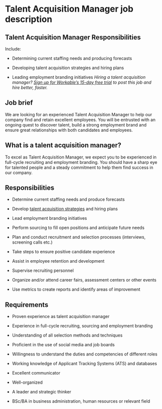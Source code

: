# Talent Acquisition Manager job description


## Talent Acquisition Manager Responsibilities

Include:

* Determining current staffing needs and producing forecasts

* Developing talent acquisition strategies and hiring plans

* Leading employment branding initiatives
<em>Hiring a talent acquisition manager? <a href="https://www.workable.com/post-jobs-for-free/customize?wid=4353&amp;utm_page=talent-acquisition-manager-job-description&amp;utm_program=ad-unit-right&amp;utm_tracking=job-descriptions-human-resources-job-descriptions">Sign up for Workable’s 15-day free trial</a> to post this job and hire better, faster.</em>


## Job brief

We are looking for an experienced Talent Acquisition Manager to help our company find and retain excellent employees. You will be entrusted with an ongoing quest to discover talent, build a strong employment brand and ensure great relationships with both candidates and employees.


## What is a talent acquisition manager?
To excel as Talent Acquisition Manager, we expect you to be experienced in full-cycle recruiting and employment branding. You should have a sharp eye for talented people and a steady commitment to help them find success in our company.


## Responsibilities

* Determine current staffing needs and produce forecasts

* Develop <a href="https://resources.workable.com/tutorial/faq-talent-acquisition">talent acquisition strategies</a> and hiring plans

* Lead employment branding initiatives

* Perform sourcing to fill open positions and anticipate future needs

* Plan and conduct recruitment and selection processes (interviews, screening calls etc.)

* Take steps to ensure positive candidate experience

* Assist in employee retention and development

* Supervise recruiting personnel

* Organize and/or attend career fairs, assessment centers or other events

* Use metrics to create reports and identify areas of improvement


## Requirements

* Proven experience as talent acquisition manager

* Experience in full-cycle recruiting, sourcing and employment branding

* Understanding of all selection methods and techniques

* Proficient in the use of social media and job boards

* Willingness to understand the duties and competencies of different roles

* Working knowledge of Applicant Tracking Systems (ATS) and databases

* Excellent communicator

* Well-organized

* A leader and strategic thinker

* BSc/BA in business administration, human resources or relevant field
